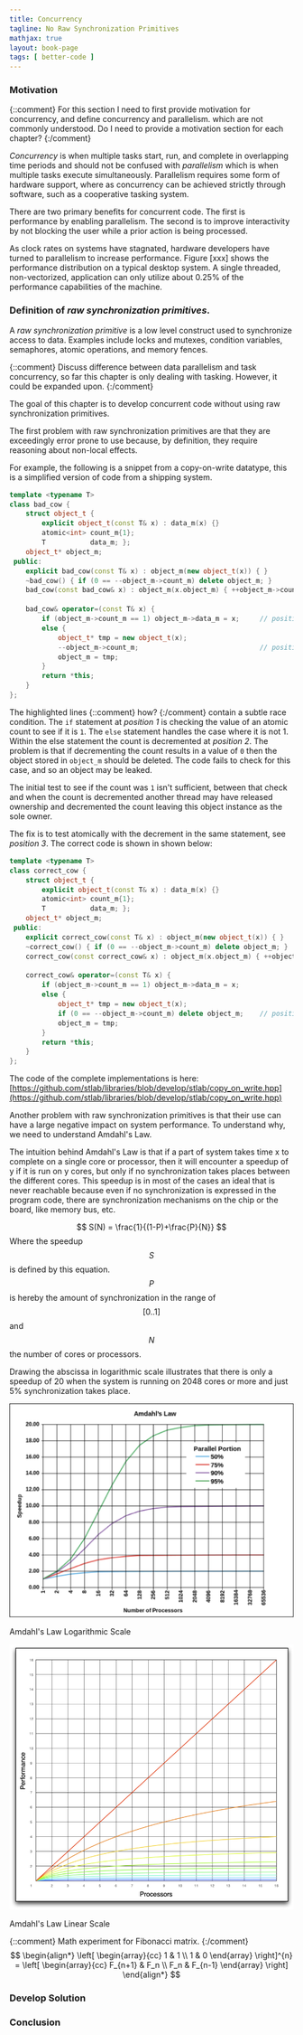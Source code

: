 ```yaml
---
title: Concurrency
tagline: No Raw Synchronization Primitives
mathjax: true
layout: book-page
tags: [ better-code ]
---
```


### Motivation

{::comment}
For this section I need to first provide motivation for concurrency, and define concurrency and parallelism. which are not commonly understood. Do I need to provide a motivation section for each chapter?
{:/comment}

_Concurrency_ is when multiple tasks start, run, and complete in overlapping time periods and should not be confused with _parallelism_ which is when multiple tasks execute simultaneously. Parallelism requires some form of hardware support, where as concurrency can be achieved strictly through software, such as a cooperative tasking system.

There are two primary benefits for concurrent code. The first is performance by enabling parallelism. The second is to improve interactivity by not blocking the user while a prior action is being processed.

As clock rates on systems have stagnated, hardware developers have turned to parallelism to increase performance. Figure [xxx] shows the performance distribution on a typical desktop system. A single threaded, non-vectorized, application can only utilize about 0.25% of the performance capabilities of the machine.

### Definition of _raw synchronization primitives_.

A _raw synchronization primitive_ is a low level construct used to synchronize access to data. Examples include locks and mutexes, condition variables, semaphores, atomic operations, and memory fences.

{::comment} Discuss difference between data parallelism and task concurrency, so far this chapter is only dealing with tasking. However, it could be expanded upon. {:/comment}

The goal of this chapter is to develop concurrent code without using raw synchronization primitives.

The first problem with raw synchronization primitives are that they are exceedingly error prone to use because, by definition, they require reasoning about non-local effects.

For example, the following is a snippet from a copy-on-write datatype, this is a simplified version of code from a shipping system. 

~~~c++
template <typename T>
class bad_cow {
    struct object_t {
        explicit object_t(const T& x) : data_m(x) {}
        atomic<int> count_m{1};
        T           data_m; };
    object_t* object_m;
 public:
    explicit bad_cow(const T& x) : object_m(new object_t(x)) { }
    ~bad_cow() { if (0 == --object_m->count_m) delete object_m; }
    bad_cow(const bad_cow& x) : object_m(x.object_m) { ++object_m->count_m; }

    bad_cow& operator=(const T& x) {
        if (object_m->count_m == 1) object_m->data_m = x;     // position 1
        else {
            object_t* tmp = new object_t(x);
            --object_m->count_m;                              // position 2
            object_m = tmp;
        }
        return *this;
    }
};
~~~

The highlighted lines {::comment} how? {:/comment} contain a subtle race condition. The `if` statement at _position 1_ is checking the value of an atomic count to see if it is `1`. The `else` statement handles the case where it is not 1. Within the else statement the count is decremented at _position 2_. The problem is that if decrementing the count results in a value of `0` then the object stored in `object_m` should be deleted. The code fails to check for this case, and so an object may be leaked.

The initial test to see if the count was `1` isn't sufficient, between that check and when the count is decremented another thread may have released ownership and decremented the count leaving this object instance as the sole owner.

The fix is to test atomically with the decrement in the same statement, see _position 3_. The correct code is shown in shown below:

~~~c++
template <typename T>
class correct_cow {
    struct object_t {
        explicit object_t(const T& x) : data_m(x) {}
        atomic<int> count_m{1};
        T           data_m; };
    object_t* object_m;
 public:
    explicit correct_cow(const T& x) : object_m(new object_t(x)) { }
    ~correct_cow() { if (0 == --object_m->count_m) delete object_m; }
    correct_cow(const correct_cow& x) : object_m(x.object_m) { ++object_m->count_m; }

    correct_cow& operator=(const T& x) {
        if (object_m->count_m == 1) object_m->data_m = x;
        else {
            object_t* tmp = new object_t(x);
            if (0 == --object_m->count_m) delete object_m;    // position 3
            object_m = tmp;
        }
        return *this;
    }
};
~~~

The code of the complete implementations is here: [https://github.com/stlab/libraries/blob/develop/stlab/copy_on_write.hpp](https://github.com/stlab/libraries/blob/develop/stlab/copy_on_write.hpp)

Another problem with raw synchronization primitives is that their use can have a large negative impact on system performance. To understand why, we need to understand Amdahl's Law.

The intuition behind Amdahl's Law is that if a part of system takes time x to complete on a single core or processor, then it will encounter a speedup of y if it is run on y cores, but only if no synchronization takes places between the different cores. This speedup is in most of the cases an ideal that is never reachable because even if no synchronization is expressed in the program code, there are synchronization mechanisms on the chip or the board, like memory bus, etc.

$$ S(N) = \frac{1}{(1-P)+\frac{P}{N}} $$
Where the speedup $$S$$ is defined by this equation. $$P$$ is hereby the amount of synchronization in the range of $$[0 .. 1]$$ and $$N$$ the number of cores or processors.

Drawing the abscissa in logarithmic scale illustrates that there is only a speedup of 20 when the system is running on 2048 cores or more and just 5% synchronization takes place.

![Amdahl's Law](figures/amdahl_log.png) 

Amdahl's Law Logarithmic Scale

![Amdahl's Law](figures/amdahl_lin.png) 

Amdahl's Law Linear Scale

{::comment}
Math experiment for Fibonacci matrix.
{:/comment}
$$
\begin{align*}
  \left[ \begin{array}{cc}
      1 & 1 \\
      1 & 0
    \end{array} \right]^{n} =
    \left[ \begin{array}{cc}
      F_{n+1} & F_n \\
      F_n & F_{n-1}
    \end{array} \right]
\end{align*}
$$

### Develop Solution

### Conclusion

